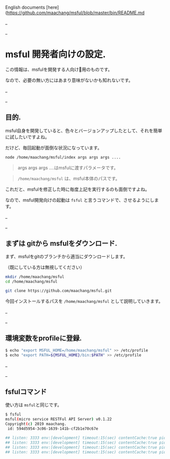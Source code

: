 English documents [here](https://github.com/maachang/msful/blob/master/bin/README.md

_

_

# msful 開発者向けの設定.

この情報は、msfulを開発する人向け用のものです。

なので、必要の無い方にはあまり意味がないかも知れないです。

_

_

## 目的.

msful自身を開発していると、色々とバージョンアップしたとして、それを簡単に試したいですよね。

だけど、毎回起動が面倒な状況になっています。

```sh
node /home/maachang/msful/index args args args ....
```

> args args args ....はmsfulに渡すパラメータです。

> `/home/maachang/msful` は、msful本体のパスです。

これだと、msfulを修正した時に毎度上記を実行するのも面倒ですよね。

なので、msful開発向けの起動は `fsful` と言うコマンドで、させるようにします。

_

_

## まずは gitから msfulをダウンロード.

まず、msfulをgitのブランチから適当にダウンロードします。

（既にしている方は無視してください）

```sh
mkdir /home/maachang/msful
cd /home/maachang/msful

git clone https://github.com/maachang/msful.git
```

今回インストールするパスを `/home/maachang/msful` として説明していきます。

_

_

## 環境変数をprofileに登録.

```sh
$ echo "export MSFUL_HOME=/home/maachang/msful" >> /etc/profile
$ echo "export PATH=${MSFUL_HOME}/bin:$PATH" >> /etc/profile
```

_

_

## fsfulコマンド

使い方は `msful`と同じです。

```sh
$ fsful
msful(micro service RESTFul API Server) v0.1.22
Copyright(c) 2019 maachang.
 id: 594d5954-3c06-1639-141b-cf2b1e70c67e

## listen: 3333 env:[development] timeout:15(sec) contentCache:true pid:37444
## listen: 3333 env:[development] timeout:15(sec) contentCache:true pid:37445
## listen: 3333 env:[development] timeout:15(sec) contentCache:true pid:37447
## listen: 3333 env:[development] timeout:15(sec) contentCache:true pid:37446
```

